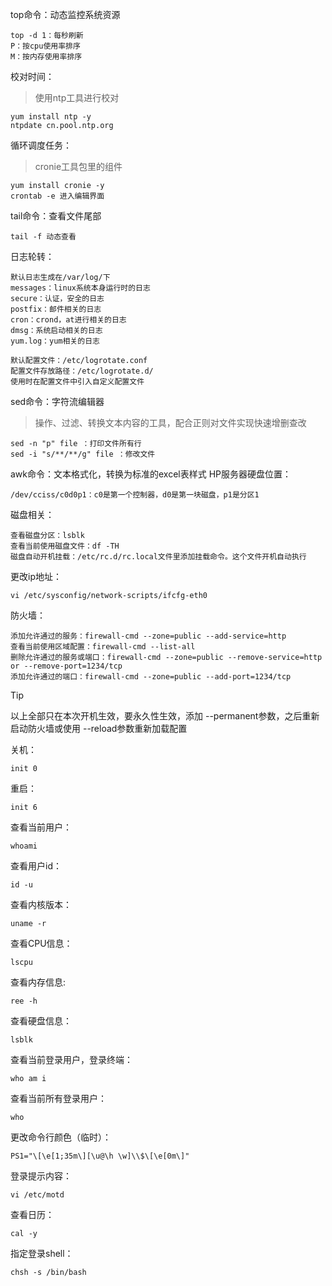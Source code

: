 top命令：动态监控系统资源
```
top -d 1：每秒刷新
P：按cpu使用率排序
M：按内存使用率排序
```
校对时间：

> 使用ntp工具进行校对

```
yum install ntp -y
ntpdate cn.pool.ntp.org
```
循环调度任务：

> cronie工具包里的组件

```
yum install cronie -y
crontab -e 进入编辑界面
```
tail命令：查看文件尾部
```
tail -f 动态查看
```
日志轮转：
```
默认日志生成在/var/log/下
messages：linux系统本身运行时的日志
secure：认证，安全的日志
postfix：邮件相关的日志
cron：crond，at进行相关的日志
dmsg：系统启动相关的日志
yum.log：yum相关的日志

默认配置文件：/etc/logrotate.conf
配置文件存放路径：/etc/logrotate.d/
使用时在配置文件中引入自定义配置文件
```
sed命令：字符流编辑器

> 操作、过滤、转换文本内容的工具，配合正则对文件实现快速增删查改

```
sed -n "p" file ：打印文件所有行
sed -i "s/**/**/g" file ：修改文件
```
awk命令：文本格式化，转换为标准的excel表样式
HP服务器硬盘位置：
```
/dev/cciss/c0d0p1：c0是第一个控制器，d0是第一块磁盘，p1是分区1
```
磁盘相关：
```
查看磁盘分区：lsblk
查看当前使用磁盘文件：df -TH
磁盘自动开机挂载：/etc/rc.d/rc.local文件里添加挂载命令。这个文件开机自动执行
```
更改ip地址：
```
vi /etc/sysconfig/network-scripts/ifcfg-eth0
```
防火墙：
```
添加允许通过的服务：firewall-cmd --zone=public --add-service=http
查看当前使用区域配置：firewall-cmd --list-all
删除允许通过的服务或端口：firewall-cmd --zone=public --remove-service=http or --remove-port=1234/tcp
添加允许通过的端口：firewall-cmd --zone=public --add-port=1234/tcp
```
>[!TIP]
>以上全部只在本次开机生效，要永久性生效，添加 --permanent参数，之后重新启动防火墙或使用 --reload参数重新加载配置
 
关机：
```
init 0
```
重启：
```
init 6
```
查看当前用户：
```
whoami
```
查看用户id：
```
id -u
```
查看内核版本：
```
uname -r
```
查看CPU信息：
```
lscpu
```
查看内存信息:
```
ree -h
```
查看硬盘信息：
```
lsblk
```
查看当前登录用户，登录终端：
```
who am i
```
查看当前所有登录用户：
```
who
```
更改命令行颜色（临时）：
```
PS1="\[\e[1;35m\][\u@\h \w]\\$\[\e[0m\]"
```
登录提示内容：
```
vi /etc/motd
```
查看日历：
```
cal -y
```
指定登录shell：
```
chsh -s /bin/bash
```




